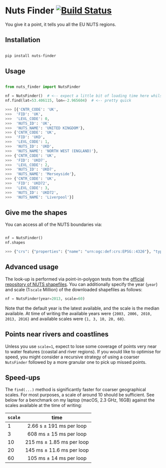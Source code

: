 # Nuts Finder [![Build Status](https://travis-ci.com/nestauk/nuts_finder.svg?branch=master)](https://travis-ci.com/nestauk/nuts_finder)

You give it a point, it tells you all the EU NUTS regions.

## Installation

```bash

pip install nuts-finder
```

## Usage

```python

from nuts_finder import NutsFinder

nf = NutsFinder()  # <-- expect a little bit of loading time here whilst it downloads some shapefiles
nf.find(lat=53.406115, lon=-2.965604)  # <-- pretty quick

>>> [{'CNTR_CODE': 'UK',
>>>  'FID': 'UK',
>>>  'LEVL_CODE': 0,
>>>  'NUTS_ID': 'UK',
>>>  'NUTS_NAME': 'UNITED KINGDOM'},
>>> {'CNTR_CODE': 'UK',
>>>  'FID': 'UKD',
>>>  'LEVL_CODE': 1,
>>>  'NUTS_ID': 'UKD',
>>>  'NUTS_NAME': 'NORTH WEST (ENGLAND)'},
>>> {'CNTR_CODE': 'UK',
>>>  'FID': 'UKD7',
>>>  'LEVL_CODE': 2,
>>>  'NUTS_ID': 'UKD7',
>>>  'NUTS_NAME': 'Merseyside'},
>>> {'CNTR_CODE': 'UK',
>>>  'FID': 'UKD72',
>>>  'LEVL_CODE': 3,
>>>  'NUTS_ID': 'UKD72',
>>>  'NUTS_NAME': 'Liverpool'}]
```

## Give me the shapes

You can access all of the NUTS boundaries via:

```python

nf = NutsFinder()
nf.shapes

>>> {"crs": {"properties": {"name": "urn:ogc:def:crs:EPSG::4326"}, "type": "name"}, "features": [{"geometry": {"coordinates": [[[16.107, 50.662], [16.333, 50.592], [16.58, 50.143], [15.438, 50.11], [15.147, 50.523], [15.42, 50.5], [15.584, 50.627], [15.535, 50.779], [16.107, 50.662]]], "type": "Polygon"}, "id": "CZ052", "properties": {"CNTR_CODE": "CZ", "FID": "CZ052", "LEVL_CODE": 3, "NUTS_ID": "CZ052", "NUTS_NAME": "Kr\\u00e1lov\\u00e9hradeck\\u00fd kraj"}, "type": "Feature"}, ...}
```

## Advanced usage

The look-up is performed via point-in-polygon tests from the [official repository of NUTS shapefiles](https://ec.europa.eu/eurostat/web/gisco/geodata/reference-data/administrative-units-statistical-units/nuts). You can additionally specify the year (`year`) and scale (1:`scale` Million) of the downloaded shapefiles as follows:

```python
nf = NutsFinder(year=2013, scale=60)
```

Note that the default year is the latest available, and the scale is the median available. At time of writing the available years were `{2003, 2006, 2010, 2013, 2016}` and available scales were `{1, 3, 10, 20, 60}`.

## Points near rivers and coastlines

Unless you use `scale=1`, expect to lose some coverage of points very near to water features (coastal and river regions). If you would like to optimise for speed, you might consider a recursive strategy of using a coarser `NutsFinder` followed by a more granular one to pick up missed points.

## Speed-ups

The `find(...)` method is significantly faster for coarser geographical scales. For most purposes, a scale of around 10 should be sufficient. See below for a benchmark on my laptop (macOS, 2.3 GHz, 16GB) against the scales available at the time of writing:

| `scale`  | time                      |
| ---------|:-------------------------:|
| 1        | 2.66 s ± 191 ms per loop  |
| 3        | 608 ms ± 15 ms per loop   |
| 10       | 215 ms ± 1.85 ms per loop |
| 20       | 145 ms ± 11.6 ms per loop |
| 60       | 105 ms ± 14 ms per loop   |
